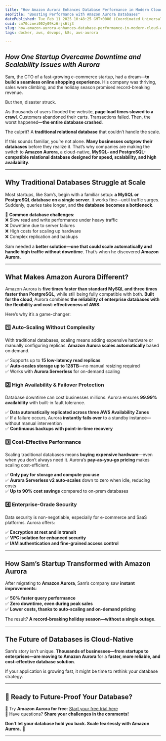 ```yaml
---
title: "How Amazon Aurora Enhances Database Performance in Modern Cloud Applications"
seoTitle: "Boosting Performance with Amazon Aurora Databases"
datePublished: Tue Feb 11 2025 10:48:25 GMT+0000 (Coordinated Universal Time)
cuid: cm70cznei002y09kz6rjs6lj3
slug: how-amazon-aurora-enhances-database-performance-in-modern-cloud-applications
tags: docker, aws, devops, k8s, aws-aurora

---
```


## *How One Startup Overcame Downtime and Scalability Issues with Aurora*

Sam, the CTO of a fast-growing e-commerce startup, had a dream—**to build a seamless online shopping experience**. His company was thriving, sales were climbing, and the holiday season promised record-breaking revenue.

But then, disaster struck.

As thousands of users flooded the website, **page load times slowed to a crawl**. Customers abandoned their carts. Transactions failed. Then, the worst happened—**the entire database crashed**.

The culprit? A **traditional relational database** that couldn’t handle the scale.

If this sounds familiar, you’re not alone. **Many businesses outgrow their databases** before they realize it. That’s why companies are making the switch to **Amazon Aurora**, a cloud-native, **MySQL- and PostgreSQL-compatible relational database designed for speed, scalability, and high availability**.

---

## **Why Traditional Databases Struggle at Scale**

Most startups, like Sam’s, begin with a familiar setup: **a MySQL or PostgreSQL database on a single server**. It works fine—until traffic surges. Suddenly, queries take longer, and **the database becomes a bottleneck**.

🚨 **Common database challenges:**  
❌ Slow read and write performance under heavy traffic  
❌ Downtime due to server failures  
❌ High costs for scaling up hardware  
❌ Complex replication and backups

Sam needed a **better solution—one that could scale automatically and handle high traffic without downtime**. That’s when he discovered **Amazon Aurora**.

---

## **What Makes Amazon Aurora Different?**

Amazon Aurora is **five times faster than standard MySQL and three times faster than PostgreSQL**, while still being fully compatible with both. **Built for the cloud**, Aurora combines **the reliability of enterprise databases with the flexibility and cost-effectiveness of AWS.**

Here’s why it’s a game-changer:

### **1️⃣ Auto-Scaling Without Complexity**

With traditional databases, scaling means adding expensive hardware or manually configuring replicas. **Amazon Aurora scales automatically** based on demand.

✅ Supports up to **15 low-latency read replicas**  
✅ **Auto-scales storage up to 128TB**—no manual resizing required  
✅ Works with **Aurora Serverless** for on-demand scaling

### **2️⃣ High Availability & Failover Protection**

Database downtime can cost businesses millions. Aurora ensures **99.99% availability** with built-in fault tolerance.

✅ **Data automatically replicated across three AWS Availability Zones**  
✅ If a failure occurs, Aurora **instantly fails over** to a standby instance—without manual intervention  
✅ **Continuous backups with point-in-time recovery**

### **3️⃣ Cost-Effective Performance**

Scaling traditional databases means **buying expensive hardware**—even when you don’t always need it. Aurora’s **pay-as-you-go pricing** makes scaling cost-efficient.

✅ **Only pay for storage and compute you use**  
✅ **Aurora Serverless v2 auto-scales** down to zero when idle, reducing costs  
✅ **Up to 90% cost savings** compared to on-prem databases

### **4️⃣ Enterprise-Grade Security**

Data security is non-negotiable, especially for e-commerce and SaaS platforms. Aurora offers:

✅ **Encryption at rest and in transit**  
✅ **VPC isolation for enhanced security**  
✅ **IAM authentication and fine-grained access control**

---

## **How Sam’s Startup Transformed with Amazon Aurora**

After migrating to **Amazon Aurora**, Sam’s company saw **instant improvements**:

✅ **50% faster query performance**  
✅ **Zero downtime, even during peak sales**  
✅ **Lower costs, thanks to auto-scaling and on-demand pricing**

The result? **A record-breaking holiday season—without a single outage.**

---

## **The Future of Databases is Cloud-Native**

Sam’s story isn’t unique. **Thousands of businesses—from startups to enterprises—are moving to Amazon Aurora** for a **faster, more reliable, and cost-effective database solution**.

If your application is growing fast, it might be time to rethink your database strategy.

---

## **🚀 Ready to Future-Proof Your Database?**

🔹 Try **Amazon Aurora for free**: [Start your free trial here](https://aws.amazon.com/rds/aurora/)  
🔹 Have questions? **Share your challenges in the comments!**

**Don’t let your database hold you back. Scale fearlessly with Amazon Aurora.** 🚀

---